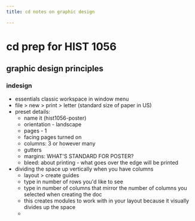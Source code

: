 ```yaml
---
title: cd notes on graphic design

---
```


# cd prep for HIST 1056

## graphic design principles
### indesign
* essentials classic workspace in window menu
* file > new > print > letter (standard size of paper in US)
* preset details: 
    * name it (hist1056-poster)
    * orientation - landscape
    * pages - 1
    * facing pages turned on
    * columns: 3 or however many
    * gutters
    * margins: WHAT'S STANDARD FOR POSTER?
    * bleed: about printing - what goes over the edge will be printed
* dividing the space up vertically when you have columns
    * layout > create guides
    * type in number of rows you'd like to see
    * type in number of columns that mirror the number of columns you selected when creating the doc
    * this creates modules to work with in your layout because it visually divides up the space
    * 